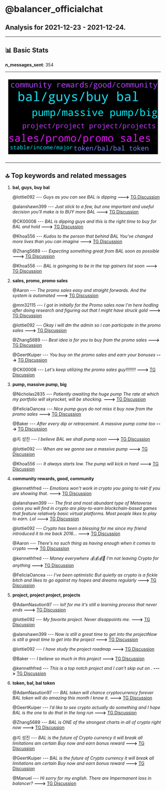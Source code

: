 # **@balancer_officialchat**
 ## Analysis for **2021-12-23** - **2021-12-24**.

---

## 📊 **Basic Stats**

**n_messages_sent**: 354

---
![wordcloud](balancer_officialchat_1Days_wordcloud.png)

---


## 🔝 **Top keywords and related messages**

1. **bal, guys, buy bal**

    @lottie092 --- *Guys as you can see BAL is dipping* **--->** [TG Discussion](https://t.me/balancer_officialchat/14157)

    @alanshawn399 --- *Just stick to a few, but one important and useful decision you'll make is to BUY more BAL* **--->** [TG Discussion](https://t.me/balancer_officialchat/14493)

    @CK00008 --- *BAL is dipping  guys and this is the right time to buy for BAL and hold* **--->** [TG Discussion](https://t.me/balancer_officialchat/14158)

    @Khoa556 --- *Kudos to the person that behind BAL You've changed more lives than you can imagine* **--->** [TG Discussion](https://t.me/balancer_officialchat/14165)

    @Zhang5689 --- *Expecting something great from BAL soon as possible* **--->** [TG Discussion](https://t.me/balancer_officialchat/14336)

    @Khoa556 --- *BAL is goingoing to be in the top gainers list soon* **--->** [TG Discussion](https://t.me/balancer_officialchat/14330)

2. **sales, promo, promo sales**

    @Aaron --- *The promo sales easy and straight forwards. And the system is automated* **--->** [TG Discussion](https://t.me/balancer_officialchat/14627)

    @mm32115 --- *I got in initially for the Promo sales now I'm here hodling after doing research and figuring out that I might have struck gold* **--->** [TG Discussion](https://t.me/balancer_officialchat/14496)

    @lottie092 --- *Okay i will dm the admin so i can participate in the promo sales* **--->** [TG Discussion](https://t.me/balancer_officialchat/14162)

    @Zhang5689 --- *Best idea is for you to buy from the promo sales* **--->** [TG Discussion](https://t.me/balancer_officialchat/14172)

    @GeertKuiper --- *You buy on the promo sales and earn your bonuses* **--->** [TG Discussion](https://t.me/balancer_officialchat/14180)

    @CK00008 --- *Let's keep utilizing the promo sales guy!!!!!!!!* **--->** [TG Discussion](https://t.me/balancer_officialchat/14232)

3. **pump, massive pump, big**

    @Nicholas2835 --- *Patiently awaiting the huge pump The rate at which my portfolio will skyrocket, will be shocking.* **--->** [TG Discussion](https://t.me/balancer_officialchat/14208)

    @FeliciaOancea --- *Nice pump guys do not miss it buy now from the promo sales* **--->** [TG Discussion](https://t.me/balancer_officialchat/14381)

    @Baker --- *After every dip or retracement. A massive pump come too* **--->** [TG Discussion](https://t.me/balancer_officialchat/14489)

    @지 성진 --- *I believe BAL we shall pump soon* **--->** [TG Discussion](https://t.me/balancer_officialchat/14179)

    @lottie092 --- *When are we gonna see a massive pump* **--->** [TG Discussion](https://t.me/balancer_officialchat/14196)

    @Khoa556 --- *It always starts low. The pump will kick in hard* **--->** [TG Discussion](https://t.me/balancer_officialchat/14465)

4. **community rewards, good, community**

    @kennethfred --- *Emotions won't work in crypto you going to rekt if you are showing that.* **--->** [TG Discussion](https://t.me/balancer_officialchat/14221)

    @alanshawn399 --- *The first and most abundant type of Metaverse coins you will find in crypto are play-to-earn blockchain-based games that feature relatively basic virtual platforms.  Most people likes to play to earn. Lol* **--->** [TG Discussion](https://t.me/balancer_officialchat/14556)

    @lottie092 --- *Crypto has been a blessing for me since my friend introduced it to me back 2016...* **--->** [TG Discussion](https://t.me/balancer_officialchat/14409)

    @Aaron --- *There's no such thing as having enough when it comes to crypto* **--->** [TG Discussion](https://t.me/balancer_officialchat/14264)

    @kennethfred --- *Money everywhere 💰💰💰🚀 I'm not leaving Crypto for anything* **--->** [TG Discussion](https://t.me/balancer_officialchat/14590)

    @FeliciaOancea --- *I've been optimistic  But quietly as crypto is a fickle bitch and likes to go against my hopes and dreams regularly* **--->** [TG Discussion](https://t.me/balancer_officialchat/14305)

5. **project, project project, projects**

    @AdamNasution97 --- *lol! for me it's still a learning process that never ends* **--->** [TG Discussion](https://t.me/balancer_officialchat/14406)

    @lottie092 --- *My favorite project. Never disappoints me.* **--->** [TG Discussion](https://t.me/balancer_officialchat/14470)

    @alanshawn399 --- *Now is still a great time to get into the projectNow is still a great time to get into the project* **--->** [TG Discussion](https://t.me/balancer_officialchat/14299)

    @lottie092 --- *I have study the project roadmap* **--->** [TG Discussion](https://t.me/balancer_officialchat/14302)

    @Baker --- *I believe so much in this project* **--->** [TG Discussion](https://t.me/balancer_officialchat/14205)

    @kennethfred --- *This is a top notch project and  I can't skip out on .* **--->** [TG Discussion](https://t.me/balancer_officialchat/14506)

6. **token, bal, bal token**

    @AdamNasution97 --- *BAL token will chance cryptocurrency forever BAL token will do amazing this month I know it.* **--->** [TG Discussion](https://t.me/balancer_officialchat/14416)

    @GeertKuiper --- *I’d like to see crypto actually do something and I hope BAL is the one to do that in the long run* **--->** [TG Discussion](https://t.me/balancer_officialchat/14441)

    @Zhang5689 --- *BAL is ONE of the strongest charts in all of crypto right now* **--->** [TG Discussion](https://t.me/balancer_officialchat/14191)

    @지 성진 --- *BAL is the future of Crypto currency it will break all limitations am certain Buy now and earn bonus reward* **--->** [TG Discussion](https://t.me/balancer_officialchat/14317)

    @GeertKuiper --- *BAL is the future of Crypto currency it will break all limitations am certain Buy now and earn bonus reward* **--->** [TG Discussion](https://t.me/balancer_officialchat/14324)

    @Manuel --- *Hi sorry for my english. There are Impermanent loss in balancer?* **--->** [TG Discussion](https://t.me/balancer_officialchat/14148)


